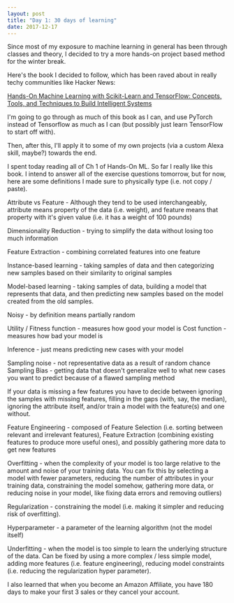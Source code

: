 ```yaml
---
layout: post
title: "Day 1: 30 days of learning"
date: 2017-12-17
---
```


Since most of my exposure to machine learning in general has been through classes and theory, I decided to try a more hands-on project based method for the winter break.

Here's the book I decided to follow, which has been raved about in really techy communities like Hacker News:

<a target="_blank" href="https://www.amazon.com/gp/product/1491962291/ref=as_li_tl?ie=UTF8&camp=1789&creative=9325&creativeASIN=1491962291&linkCode=as2&tag=jlelonm-20&linkId=581ccf9e368b9a436e24b12d97cf70f5">Hands-On Machine Learning with Scikit-Learn and TensorFlow: Concepts, Tools, and Techniques to Build Intelligent Systems</a><img src="//ir-na.amazon-adsystem.com/e/ir?t=jlelonm-20&l=am2&o=1&a=1491962291" width="1" height="1" border="0" alt="" style="border:none !important; margin:0px !important;" />

I'm going to go through as much of this book as I can, and use PyTorch instead of Tensorflow as much as I can (but possibly just learn TensorFlow to start off with).

Then, after this, I'll apply it to some of my own projects (via a custom Alexa skill, maybe?) towards the end.

I spent today reading all of Ch 1 of Hands-On ML. So far I really like this book. I intend to answer all of the exercise questions tomorrow, but for now, here are some definitions I made sure to physically type (i.e. not copy / paste).

Attribute vs Feature - Although they tend to be used interchangeably, attribute means property of the data (i.e. weight), and feature means that property with it's given value (i.e. it has a weight of 100 pounds)

Dimensionality Reduction - trying to simplify the data without losing too much information

Feature Extraction - combining correlated features into one feature

Instance-based learning - taking samples of data and then categorizing new samples based on their similarity to original samples

Model-based learning - taking samples of data, building a model that represents that data, and then predicting new samples based on the model created from the old samples.

Noisy - by definition means partially random

Utility / Fitness function - measures how good your model is
Cost function - measures how bad your model is

Inference - just means predicting new cases with your model

Sampling noise - not representative data as a result of random chance
Sampling Bias - getting data that doesn't generalize well to what new cases you want to predict because of a flawed sampling method

If your data is missing a few features you have to decide between ignoring the samples with missing features, filling in the gaps (with, say, the median), ignoring the attribute itself, and/or train a model with the feature(s) and one without.

Feature Engineering - composed of Feature Selection (i.e. sorting between relevant and irrelevant features), Feature Extraction (combining existing features to produce more useful ones), and possibly gathering more data to get new features

Overfitting - when the complexity of your model is too large relative to the amount and noise of your training data. You can fix this by selecting a model with fewer parameters, reducing the number of attributes in your training data, constraining the model somehow, gathering more data, or reducing noise in your model, like fixing data errors and removing outliers)

Regularization - constraining the model (i.e. making it simpler and reducing risk of overfitting).

Hyperparameter - a parameter of the learning algorithm (not the model itself)

Underfitting - when the model is too simple to learn the underlying structure of the data. Can be fixed by using a more complex / less simple model, adding more features (i.e. feature engineering), reducing model constraints (i.e. reducing the regularization hyper parameter).

I also learned that when you become an Amazon Affiliate, you have 180 days to make your first 3 sales or they cancel your account.

